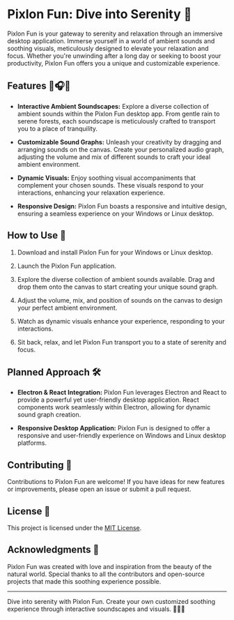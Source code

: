 # Pixlon Fun: Dive into Serenity 🌿

Pixlon Fun is your gateway to serenity and relaxation through an immersive desktop application. Immerse yourself in a world of ambient sounds and soothing visuals, meticulously designed to elevate your relaxation and focus. Whether you're unwinding after a long day or seeking to boost your productivity, Pixlon Fun offers you a unique and customizable experience.

## Features 🎵🎧🍃

- **Interactive Ambient Soundscapes:** Explore a diverse collection of ambient sounds within the Pixlon Fun desktop app. From gentle rain to serene forests, each soundscape is meticulously crafted to transport you to a place of tranquility.

- **Customizable Sound Graphs:** Unleash your creativity by dragging and arranging sounds on the canvas. Create your personalized audio graph, adjusting the volume and mix of different sounds to craft your ideal ambient environment.

- **Dynamic Visuals:** Enjoy soothing visual accompaniments that complement your chosen sounds. These visuals respond to your interactions, enhancing your relaxation experience.

- **Responsive Design:** Pixlon Fun boasts a responsive and intuitive design, ensuring a seamless experience on your Windows or Linux desktop.

## How to Use 📖

1. Download and install Pixlon Fun for your Windows or Linux desktop.

2. Launch the Pixlon Fun application.

3. Explore the diverse collection of ambient sounds available. Drag and drop them onto the canvas to start creating your unique sound graph.

4. Adjust the volume, mix, and position of sounds on the canvas to design your perfect ambient environment.

5. Watch as dynamic visuals enhance your experience, responding to your interactions.

6. Sit back, relax, and let Pixlon Fun transport you to a state of serenity and focus.

## Planned Approach 🛠️

- **Electron & React Integration:** Pixlon Fun leverages Electron and React to provide a powerful yet user-friendly desktop application. React components work seamlessly within Electron, allowing for dynamic sound graph creation.

- **Responsive Desktop Application:** Pixlon Fun is designed to offer a responsive and user-friendly experience on Windows and Linux desktop platforms.

## Contributing 🚀

Contributions to Pixlon Fun are welcome! If you have ideas for new features or improvements, please open an issue or submit a pull request.

## License 📜

This project is licensed under the [MIT License](LICENSE).

## Acknowledgments 🙏

Pixlon Fun was created with love and inspiration from the beauty of the natural world. Special thanks to all the contributors and open-source projects that made this soothing experience possible.

---

Dive into serenity with Pixlon Fun. Create your own customized soothing experience through interactive soundscapes and visuals. 🌟🎵🌿
